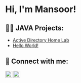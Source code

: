 <h1>Hi, I'm Mansoor! </h1>

<h2>👨‍💻 JAVA Projects:</h2>

- [Active Directory Home Lab](https://github.com/Mansoorsta10/LABURL)
- [Hello World!](https://github.com/Mansoorsta10/LABURL)

<h2> 🤳 Connect with me:</h2>

[<img align="left" alt="JoshMadakor | LinkedIn" width="22px" src="https://cdn.jsdelivr.net/npm/simple-icons@v3/icons/linkedin.svg" />][linkedin]
[<img align="left" alt="JoshMadakor | Instagram" width="22px" src="https://cdn.jsdelivr.net/npm/simple-icons@v3/icons/instagram.svg" />][instagram]


[instagram]: https://www.instagram.com/Mansoor_sta7/
[linkedin]: https://www.linkedin.com/in/mansoor-stanikzai-1a8152192/
